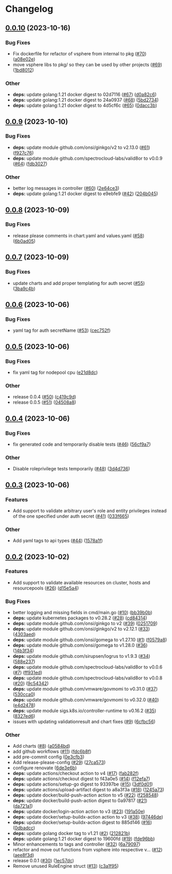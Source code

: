 # Changelog

## [0.0.10](https://github.com/spectrocloud-labs/valid8or-plugin-vsphere/compare/v0.0.9...v0.0.10) (2023-10-16)


### Bug Fixes

* Fix dockerfile for refactor of vsphere from internal to pkg ([#70](https://github.com/spectrocloud-labs/valid8or-plugin-vsphere/issues/70)) ([a08e02e](https://github.com/spectrocloud-labs/valid8or-plugin-vsphere/commit/a08e02eddfc428e47cd271cdd4b06408b3aff73c))
* move vsphere libs to pkg/ so they can be used by other projects ([#69](https://github.com/spectrocloud-labs/valid8or-plugin-vsphere/issues/69)) ([1bd8012](https://github.com/spectrocloud-labs/valid8or-plugin-vsphere/commit/1bd801235804e5100291b69cb7807d1b4b066c84))


### Other

* **deps:** update golang:1.21 docker digest to 02d7116 ([#67](https://github.com/spectrocloud-labs/valid8or-plugin-vsphere/issues/67)) ([d0a82c6](https://github.com/spectrocloud-labs/valid8or-plugin-vsphere/commit/d0a82c6d55c56b8a6b2bf04e01a78fe4d04cbe38))
* **deps:** update golang:1.21 docker digest to 24a0937 ([#68](https://github.com/spectrocloud-labs/valid8or-plugin-vsphere/issues/68)) ([5bd2734](https://github.com/spectrocloud-labs/valid8or-plugin-vsphere/commit/5bd27348f44f56c6daaebcc9ed7b11aed5374708))
* **deps:** update golang:1.21 docker digest to 4d5cf6c ([#65](https://github.com/spectrocloud-labs/valid8or-plugin-vsphere/issues/65)) ([0dacc3b](https://github.com/spectrocloud-labs/valid8or-plugin-vsphere/commit/0dacc3bf964b3e408c6a4a3ed4a989ad7442555e))

## [0.0.9](https://github.com/spectrocloud-labs/valid8or-plugin-vsphere/compare/v0.0.8...v0.0.9) (2023-10-10)


### Bug Fixes

* **deps:** update module github.com/onsi/ginkgo/v2 to v2.13.0 ([#61](https://github.com/spectrocloud-labs/valid8or-plugin-vsphere/issues/61)) ([f927c76](https://github.com/spectrocloud-labs/valid8or-plugin-vsphere/commit/f927c7660e8238a51f48abacf845e63180c3c2cb))
* **deps:** update module github.com/spectrocloud-labs/valid8or to v0.0.9 ([#64](https://github.com/spectrocloud-labs/valid8or-plugin-vsphere/issues/64)) ([fdb3027](https://github.com/spectrocloud-labs/valid8or-plugin-vsphere/commit/fdb30270d936f4cfa29d4bfaecd2d41e1356910c))


### Other

* better log messages in controller ([#60](https://github.com/spectrocloud-labs/valid8or-plugin-vsphere/issues/60)) ([2e64ce3](https://github.com/spectrocloud-labs/valid8or-plugin-vsphere/commit/2e64ce3dd1e3fd74e6e89bfc127ad72741b5e4a3))
* **deps:** update golang:1.21 docker digest to e9ebfe9 ([#42](https://github.com/spectrocloud-labs/valid8or-plugin-vsphere/issues/42)) ([204b045](https://github.com/spectrocloud-labs/valid8or-plugin-vsphere/commit/204b045a018fb93359bbbf099b3df7acc26db785))

## [0.0.8](https://github.com/spectrocloud-labs/valid8or-plugin-vsphere/compare/v0.0.7...v0.0.8) (2023-10-09)


### Bug Fixes

* release please comments in chart.yaml and values.yaml ([#58](https://github.com/spectrocloud-labs/valid8or-plugin-vsphere/issues/58)) ([6b0ad05](https://github.com/spectrocloud-labs/valid8or-plugin-vsphere/commit/6b0ad0550b6753721030ddc6a13ce119fa9ed2c3))

## [0.0.7](https://github.com/spectrocloud-labs/valid8or-plugin-vsphere/compare/v0.0.6...v0.0.7) (2023-10-09)


### Bug Fixes

* update charts and add proper templating for auth secret ([#55](https://github.com/spectrocloud-labs/valid8or-plugin-vsphere/issues/55)) ([3ba9c4b](https://github.com/spectrocloud-labs/valid8or-plugin-vsphere/commit/3ba9c4b2e4b9a1a00e659c81da4185f837b814fc))

## [0.0.6](https://github.com/spectrocloud-labs/valid8or-plugin-vsphere/compare/v0.0.5...v0.0.6) (2023-10-06)


### Bug Fixes

* yaml tag for auth secretName ([#53](https://github.com/spectrocloud-labs/valid8or-plugin-vsphere/issues/53)) ([cec752f](https://github.com/spectrocloud-labs/valid8or-plugin-vsphere/commit/cec752fa55f23748c5943a32d065142a4f41fabf))

## [0.0.5](https://github.com/spectrocloud-labs/valid8or-plugin-vsphere/compare/v0.0.4...v0.0.5) (2023-10-06)


### Bug Fixes

* fix yaml tag for nodepool cpu ([e21d8dc](https://github.com/spectrocloud-labs/valid8or-plugin-vsphere/commit/e21d8dcf04098d428732b348a5bf22f27092330e))


### Other

* release 0.0.4 ([#50](https://github.com/spectrocloud-labs/valid8or-plugin-vsphere/issues/50)) ([c419c9d](https://github.com/spectrocloud-labs/valid8or-plugin-vsphere/commit/c419c9d4e9298ee8127ad884c2d70d00aa3b5b87))
* release 0.0.5 ([#51](https://github.com/spectrocloud-labs/valid8or-plugin-vsphere/issues/51)) ([04508a8](https://github.com/spectrocloud-labs/valid8or-plugin-vsphere/commit/04508a88d66c6ea42aaa9162fc9e5c939dba7cf2))

## [0.0.4](https://github.com/spectrocloud-labs/valid8or-plugin-vsphere/compare/v0.0.3...v0.0.4) (2023-10-06)


### Bug Fixes

* fix generated code and temporarily disable tests ([#46](https://github.com/spectrocloud-labs/valid8or-plugin-vsphere/issues/46)) ([56cf9a7](https://github.com/spectrocloud-labs/valid8or-plugin-vsphere/commit/56cf9a715086f30fd952d98c449cd8df31dae6c0))


### Other

* Disable roleprivilege tests temporarily ([#48](https://github.com/spectrocloud-labs/valid8or-plugin-vsphere/issues/48)) ([3d4d736](https://github.com/spectrocloud-labs/valid8or-plugin-vsphere/commit/3d4d73622a6c0ab46b7cd288ed76a2558ad21bf9))

## [0.0.3](https://github.com/spectrocloud-labs/valid8or-plugin-vsphere/compare/v0.0.2...v0.0.3) (2023-10-06)


### Features

* Add support to validate arbitrary user's role and entity privileges instead of the one specified under auth secret ([#41](https://github.com/spectrocloud-labs/valid8or-plugin-vsphere/issues/41)) ([033f665](https://github.com/spectrocloud-labs/valid8or-plugin-vsphere/commit/033f665794dfadbd4d1473c7fdaed1242d7d0669))


### Other

* Add yaml tags to api types ([#44](https://github.com/spectrocloud-labs/valid8or-plugin-vsphere/issues/44)) ([1578a1f](https://github.com/spectrocloud-labs/valid8or-plugin-vsphere/commit/1578a1f43992f7fa25ce0316431dc39c5e18d5ad))

## [0.0.2](https://github.com/spectrocloud-labs/valid8or-plugin-vsphere/compare/v0.0.1...v0.0.2) (2023-10-02)


### Features

* Add support to validate available resources on cluster, hosts and resourcepools ([#26](https://github.com/spectrocloud-labs/valid8or-plugin-vsphere/issues/26)) ([d15e5a4](https://github.com/spectrocloud-labs/valid8or-plugin-vsphere/commit/d15e5a4a3ce7fc1bbe898dacff6f53388a9356ae))


### Bug Fixes

* better logging and missing fields in cmd/main.go ([#10](https://github.com/spectrocloud-labs/valid8or-plugin-vsphere/issues/10)) ([bb39b0b](https://github.com/spectrocloud-labs/valid8or-plugin-vsphere/commit/bb39b0b0a4d12cc6554041f86442e9115ba93889))
* **deps:** update kubernetes packages to v0.28.2 ([#28](https://github.com/spectrocloud-labs/valid8or-plugin-vsphere/issues/28)) ([cd84314](https://github.com/spectrocloud-labs/valid8or-plugin-vsphere/commit/cd84314cec33ac51d2f7a9f75ca851edfa50359b))
* **deps:** update module github.com/onsi/ginkgo to v2 ([#39](https://github.com/spectrocloud-labs/valid8or-plugin-vsphere/issues/39)) ([0251709](https://github.com/spectrocloud-labs/valid8or-plugin-vsphere/commit/025170979179cd839cf967a71cce29ee00961a61))
* **deps:** update module github.com/onsi/ginkgo/v2 to v2.12.1 ([#33](https://github.com/spectrocloud-labs/valid8or-plugin-vsphere/issues/33)) ([4303aed](https://github.com/spectrocloud-labs/valid8or-plugin-vsphere/commit/4303aed9d4c53c6eb764b39262b464480ee51874))
* **deps:** update module github.com/onsi/gomega to v1.27.10 ([#1](https://github.com/spectrocloud-labs/valid8or-plugin-vsphere/issues/1)) ([f0579a8](https://github.com/spectrocloud-labs/valid8or-plugin-vsphere/commit/f0579a804a165d4b568cb95e997cb315b70cfab5))
* **deps:** update module github.com/onsi/gomega to v1.28.0 ([#36](https://github.com/spectrocloud-labs/valid8or-plugin-vsphere/issues/36)) ([14b3f34](https://github.com/spectrocloud-labs/valid8or-plugin-vsphere/commit/14b3f3477f59ddd1684f088b79dee8ab12602347))
* **deps:** update module github.com/sirupsen/logrus to v1.9.3 ([#34](https://github.com/spectrocloud-labs/valid8or-plugin-vsphere/issues/34)) ([588e237](https://github.com/spectrocloud-labs/valid8or-plugin-vsphere/commit/588e2370111567e3548c038d098bbe7bfebf8cbd))
* **deps:** update module github.com/spectrocloud-labs/valid8or to v0.0.6 ([#7](https://github.com/spectrocloud-labs/valid8or-plugin-vsphere/issues/7)) ([ff931ed](https://github.com/spectrocloud-labs/valid8or-plugin-vsphere/commit/ff931edd2782e664149a6c51c67e4d2364489ef3))
* **deps:** update module github.com/spectrocloud-labs/valid8or to v0.0.8 ([#20](https://github.com/spectrocloud-labs/valid8or-plugin-vsphere/issues/20)) ([9c54342](https://github.com/spectrocloud-labs/valid8or-plugin-vsphere/commit/9c54342788a302ea591c630d272fbd7e2471d02a))
* **deps:** update module github.com/vmware/govmomi to v0.31.0 ([#37](https://github.com/spectrocloud-labs/valid8or-plugin-vsphere/issues/37)) ([530cca0](https://github.com/spectrocloud-labs/valid8or-plugin-vsphere/commit/530cca01ba680dff1207b3629a390a42cb33937f))
* **deps:** update module github.com/vmware/govmomi to v0.32.0 ([#40](https://github.com/spectrocloud-labs/valid8or-plugin-vsphere/issues/40)) ([e4d2478](https://github.com/spectrocloud-labs/valid8or-plugin-vsphere/commit/e4d2478e5d3be3fc382b0e197b588dee54a66b56))
* **deps:** update module sigs.k8s.io/controller-runtime to v0.16.2 ([#35](https://github.com/spectrocloud-labs/valid8or-plugin-vsphere/issues/35)) ([8327ed6](https://github.com/spectrocloud-labs/valid8or-plugin-vsphere/commit/8327ed6ec6446ad5c73f8c1cd24485ec687ea498))
* issues with updating validationresult and chart fixes ([#9](https://github.com/spectrocloud-labs/valid8or-plugin-vsphere/issues/9)) ([6cfbc56](https://github.com/spectrocloud-labs/valid8or-plugin-vsphere/commit/6cfbc569ae551da357593b2bb74a6d8f06838c43))


### Other

* Add charts ([#8](https://github.com/spectrocloud-labs/valid8or-plugin-vsphere/issues/8)) ([a0584bd](https://github.com/spectrocloud-labs/valid8or-plugin-vsphere/commit/a0584bd7e59ca2fadf5f7fd8d706fecfe928d5a5))
* add github workflows ([#11](https://github.com/spectrocloud-labs/valid8or-plugin-vsphere/issues/11)) ([fdc6b8f](https://github.com/spectrocloud-labs/valid8or-plugin-vsphere/commit/fdc6b8fb3f2682f58b52bf23eb2cc6f68aee0c59))
* add pre-commit config ([0e3cfb3](https://github.com/spectrocloud-labs/valid8or-plugin-vsphere/commit/0e3cfb3ed8760e76bdf8d68419d062be0c2d4b9b))
* Add release-please-config ([#29](https://github.com/spectrocloud-labs/valid8or-plugin-vsphere/issues/29)) ([27ca573](https://github.com/spectrocloud-labs/valid8or-plugin-vsphere/commit/27ca573fd3d5e8d526b75dc469b44149192b1c02))
* configure renovate ([6de3e6b](https://github.com/spectrocloud-labs/valid8or-plugin-vsphere/commit/6de3e6b713ca065b47268fe9e9e0c24bec044c51))
* **deps:** update actions/checkout action to v4 ([#17](https://github.com/spectrocloud-labs/valid8or-plugin-vsphere/issues/17)) ([fab282f](https://github.com/spectrocloud-labs/valid8or-plugin-vsphere/commit/fab282fa3d32ad7d1b42ba5417809da001be61b8))
* **deps:** update actions/checkout digest to f43a0e5 ([#14](https://github.com/spectrocloud-labs/valid8or-plugin-vsphere/issues/14)) ([f12efa7](https://github.com/spectrocloud-labs/valid8or-plugin-vsphere/commit/f12efa7108e25e4e524546e12926df33ae55484f))
* **deps:** update actions/setup-go digest to 93397be ([#15](https://github.com/spectrocloud-labs/valid8or-plugin-vsphere/issues/15)) ([3df0d01](https://github.com/spectrocloud-labs/valid8or-plugin-vsphere/commit/3df0d0104b7c4de8cd63e325e2edbf478dc90b22))
* **deps:** update actions/upload-artifact digest to a8a3f3a ([#18](https://github.com/spectrocloud-labs/valid8or-plugin-vsphere/issues/18)) ([1245a73](https://github.com/spectrocloud-labs/valid8or-plugin-vsphere/commit/1245a738ecb1c72e2b95bb60109429be087eddd5))
* **deps:** update docker/build-push-action action to v5 ([#22](https://github.com/spectrocloud-labs/valid8or-plugin-vsphere/issues/22)) ([f258548](https://github.com/spectrocloud-labs/valid8or-plugin-vsphere/commit/f25854898b324b0ef9bef50bd8062494740f054c))
* **deps:** update docker/build-push-action digest to 0a97817 ([#21](https://github.com/spectrocloud-labs/valid8or-plugin-vsphere/issues/21)) ([da721a1](https://github.com/spectrocloud-labs/valid8or-plugin-vsphere/commit/da721a117ae351db07126d2d73f9bcd520d49cc6))
* **deps:** update docker/login-action action to v3 ([#23](https://github.com/spectrocloud-labs/valid8or-plugin-vsphere/issues/23)) ([191a50e](https://github.com/spectrocloud-labs/valid8or-plugin-vsphere/commit/191a50e2d7c53dbe592139f11ec460e060a06362))
* **deps:** update docker/setup-buildx-action action to v3 ([#38](https://github.com/spectrocloud-labs/valid8or-plugin-vsphere/issues/38)) ([97446de](https://github.com/spectrocloud-labs/valid8or-plugin-vsphere/commit/97446dea7e18d4ca43e127ad17353ca5bfa38867))
* **deps:** update docker/setup-buildx-action digest to 885d146 ([#16](https://github.com/spectrocloud-labs/valid8or-plugin-vsphere/issues/16)) ([0dbadcc](https://github.com/spectrocloud-labs/valid8or-plugin-vsphere/commit/0dbadccbd2e52226022109be8f7cfa28fa948548))
* **deps:** update golang docker tag to v1.21 ([#2](https://github.com/spectrocloud-labs/valid8or-plugin-vsphere/issues/2)) ([212821b](https://github.com/spectrocloud-labs/valid8or-plugin-vsphere/commit/212821bc6443d68d252d4b60e93d4bbeb48b16d0))
* **deps:** update golang:1.21 docker digest to 19600fd ([#19](https://github.com/spectrocloud-labs/valid8or-plugin-vsphere/issues/19)) ([fde96bb](https://github.com/spectrocloud-labs/valid8or-plugin-vsphere/commit/fde96bbe6b54eea6e39d67392c1bfdcb6eb7bf57))
* Minor enhancements to tags and controller ([#32](https://github.com/spectrocloud-labs/valid8or-plugin-vsphere/issues/32)) ([6a79097](https://github.com/spectrocloud-labs/valid8or-plugin-vsphere/commit/6a79097d7e7102b1601d5181aad3e6bbd15c502a))
* refactor and move out functions from vsphere into respective v… ([#12](https://github.com/spectrocloud-labs/valid8or-plugin-vsphere/issues/12)) ([aee8f3d](https://github.com/spectrocloud-labs/valid8or-plugin-vsphere/commit/aee8f3d14bcf53f5a3e818d2011e41a3a05acd5d))
* release 0.0.1 ([#30](https://github.com/spectrocloud-labs/valid8or-plugin-vsphere/issues/30)) ([1ec57dc](https://github.com/spectrocloud-labs/valid8or-plugin-vsphere/commit/1ec57dc549e22b4f6f1bd71eb2e1ea0b9e196588))
* Remove unused RuleEngine struct ([#13](https://github.com/spectrocloud-labs/valid8or-plugin-vsphere/issues/13)) ([c3a1f95](https://github.com/spectrocloud-labs/valid8or-plugin-vsphere/commit/c3a1f95e111ed67e22b45d5ee164dda15734c533))
